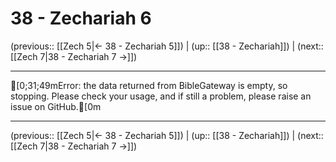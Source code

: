# 38 - Zechariah 6

(previous:: [[Zech 5|← 38 - Zechariah 5]]) | (up:: [[38 - Zechariah]]) | (next:: [[Zech 7|38 - Zechariah 7 →]])

***
[0;31;49mError: the data returned from BibleGateway is empty, so stopping. Please check your usage, and if still a problem, please raise an issue on GitHub.[0m

***

(previous:: [[Zech 5|← 38 - Zechariah 5]]) | (up:: [[38 - Zechariah]]) | (next:: [[Zech 7|38 - Zechariah 7 →]])
